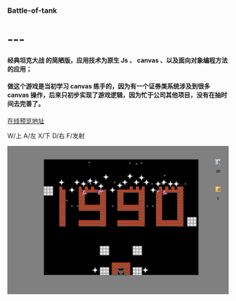 ### Battle-of-tank
# ---
#### 经典坦克大战 的简陋版，应用技术为原生 Js 、 canvas 、以及面向对象编程方法的应用；
#### 做这个游戏是当初学习 canvas 练手的，因为有一个证券类系统涉及到很多 canvas 操作，后来只初步实现了游戏逻辑，因为忙于公司其他项目，没有在抽时间去完善了。

 [在线预览地址](http://mingjiezhou.github.io/Battle-of-tank/battle%20city/index.html)

W/上 A/左 X/下 D/右 F/发射

![效果图](https://github.com/mingjiezhou/Battle-of-tank/blob/master/battle%20city/resources/battle.gif.gif)
